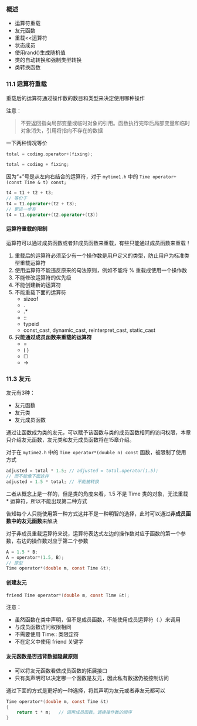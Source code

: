### 概述
- 运算符重载
- 友元函数
- 重载<<运算符
- 状态成员
- 使用rand()生成随机值
- 类的自动转换和强制类型转换
- 类转换函数

### 11.1 运算符重载

重载后的运算符通过操作数的数目和类型来决定使用哪种操作


注意：
> 不要返回指向局部变量或临时对象的引用。函数执行完毕后局部变量和临时对象消失，引用将指向不存在的数据


一下两种情况等价
```c
total = coding.operator+(fixing);

total = coding + fixing;
```

因为“+”号是从左向右结合的运算符，对于 `mytime1.h` 中的 `Time operator+(const Time & t) const;`
```c++
t4 = t1 + t2 + t3;
// 等价于
t4 = t1.operator+(t2 + t3);
// 更进一步有
t4 = t1.operator+(t2.operator+(t3))
```

#### 运算符重载的限制

运算符可以通过成员函数或者非成员函数来重载，有些只能通过成员函数来重载！

1. 重载后的运算符必须至少有一个操作数是用户定义的类型，防止用户为标准类型重载运算符
2. 使用运算符不能违反原来的句法原则，例如不能将 % 重载成使用一个操作数
3. 不能修改运算符的优先级
4. 不能创建新的运算符
5. 不能重载下面的运算符
   -  sizeof
   - .
   -  .*
   - ::
   - typeid
   - const_cast, dynamic_cast, reinterpret_cast, static_cast
6. **只能通过成员函数来重载的运算符**
   - =
   - ( )
   - [ ]
   - ->

### 11.3 友元

友元有3种：
- 友元函数
- 友元类
- 友元成员函数

通过让函数成为类的友元，可以赋予该函数与类的成员函数相同的访问权限，本章只介绍友元函数，友元类和友元成员函数将在15章介绍。

对于在 `mytime2.h` 中的 `Time operator*(double n) const` 函数，被限制了使用方式
```c
adjusted = total * 1.5; // adjusted = total.operator(1.5);
// 而不能像下面这样
adjusted = 1.5 * total; // 不能被转换
```

二者从概念上是一样的，但是类的角度来看，1.5 不是 Time 类的对象，无法重载 * 运算符，所以不能出现第二种方式

告知每个人只能使用第一种方式这并不是一种明智的选择，此时可以通过**非成员函数中的友元函数**来解决

对于非成员重载运算符来说，运算符表达式左边的操作数对应于函数的第一个参数，右边的操作数对应于第二个参数
```c
A = 1.5 * B;
A = operator*(1.5, B);
// 原型
Time operator*(double m, const Time &t);
```

#### 创建友元

```c
friend Time operator*(double m, const Time &t);
```

注意：
- 虽然函数在类中声明，但不是成员函数，不能使用成员运算符（.）来调用
- 与成员函数访问权限相同
- 不需要使用 Time:: 类限定符
- 不在定义中使用 friend 关键字

#### 友元函数是否违背数据隐藏原则

- 可以将友元函数看做成员函数的拓展接口
- 只有类声明可以决定哪一个函数是友元，因此私有数据仍被控制访问

通过下面的方式是更好的一种选择，将其声明为友元或者非友元都可以
```c
Time operator*(double m, const Time &t)
{
    return t * m;   // 调用成员函数，调换操作数的顺序
}
```

